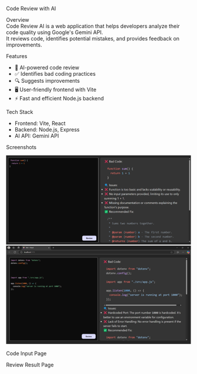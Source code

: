  Code Review with AI  

 Overview  
Code Review AI is a web application that helps developers analyze their code quality using Google's Gemini API.  
It reviews code, identifies potential mistakes, and provides feedback on improvements.  

 Features   
- 📌 AI-powered code review  
- ✅ Identifies bad coding practices  
- 🔍 Suggests improvements  
- 🖥️ User-friendly frontend with Vite  
- ⚡ Fast and efficient Node.js backend  

Tech Stack 
- Frontend: Vite, React  
- Backend: Node.js, Express  
- AI API: Gemini API  

Screenshots

![Code Input Page](images/code-input.png)
![Review Result Page](images/review-result.png)

Code Input Page

Review Result Page
